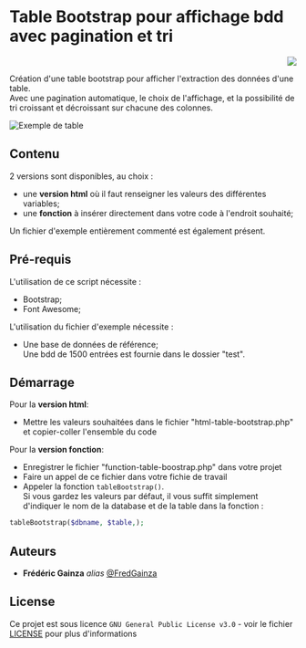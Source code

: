 # Table Bootstrap pour affichage bdd avec pagination et tri

<p align="right"><img src="https://img.shields.io/badge/KoPaTiK-Agency-blue"><p align="right">

Création d'une table bootstrap pour afficher l'extraction des données d'une table.  
Avec une pagination automatique, le choix de l'affichage, et la possibilité de tri croissant et décroissant sur chacune des colonnes.

![Exemple de table](https://www.fgainza.fr/web/img/divers/pagination-github.jpg?style=centerme "Exemple de table obtenue")

## Contenu

2 versions sont disponibles, au choix :

* une **version html** où il faut renseigner les valeurs des différentes variables;
* une **fonction** à insérer directement dans votre code à l'endroit souhaité;

Un fichier d'exemple entièrement commenté est également présent.

## Pré-requis

L'utilisation de ce script nécessite :

* Bootstrap;
* Font Awesome;

L'utilisation du fichier d'exemple nécessite :

* Une base de données de référence;  
Une bdd de 1500 entrées est fournie dans le dossier "test".

## Démarrage

Pour la **version html**:

* Mettre les valeurs souhaitées dans le fichier "html-table-bootstrap.php" et copier-coller l'ensemble du code

Pour la **version fonction**:

* Enregistrer le fichier "function-table-boostrap.php" dans votre projet
* Faire un appel de ce fichier dans votre fichie de travail
* Appeler la fonction `tableBootstrap()`.  
Si vous gardez les valeurs par défaut, il vous suffit simplement d'indiquer le nom de la database et de la table dans la fonction :

```php
tableBootstrap($dbname, $table,);
```

## Auteurs

* **Frédéric Gainza** _alias_ [@FredGainza](https://github.com/FredGainza)

## License

Ce projet est sous licence ``GNU General Public License v3.0`` - voir le fichier [LICENSE](LICENSE) pour plus d'informations

